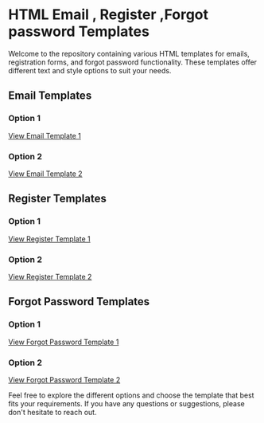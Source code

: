 # HTML Email , Register ,Forgot password Templates

Welcome to the repository containing various HTML templates for emails, registration forms, and forgot password functionality. These templates offer different text and style options to suit your needs.

## Email Templates

### Option 1
[View Email Template 1](https://github.com/nirajanmrz9/html-templetes/blob/main/email-template.html)

### Option 2
[View Email Template 2](https://github.com/nirajanmrz9/html-templetes/blob/main/email-template-1.html)

## Register Templates

### Option 1
[View Register Template 1](https://github.com/nirajanmrz9/html-templetes/blob/main/register-template.html)

### Option 2
[View Register Template 2](https://github.com/nirajanmrz9/html-templetes/blob/main/register-template-1.html)

## Forgot Password Templates

### Option 1
[View Forgot Password Template 1](https://github.com/nirajanmrz9/html-templetes/blob/main/forgot-template.html)

### Option 2
[View Forgot Password Template 2](https://github.com/nirajanmrz9/html-templetes/blob/main/forgot-template-1.html)

Feel free to explore the different options and choose the template that best fits your requirements. If you have any questions or suggestions, please don't hesitate to reach out.

